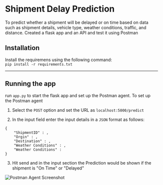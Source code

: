 
# Shipment Delay Prediction
To predict whether a shipment will be delayed or on time based on data such as shipment details, vehicle type, weather conditions, traffic, and distance. Created a flask app and an API and test it using Postman


## Installation 

Install the requiremens using the following command:  
```pip install -r requirements.txt```

---

## Running the app

run ```app.py``` to start the flask app and set up the Postman agent.
To set up the Postman agent
1. Select the ```POST``` option and set the URL as 
```localhost:5000/predict```

2. In the input field enter the input details in a ```JSON``` format as follows:

```
{
    "ShipmentID" : ,
    "Orgin" : ,
    "Destination" : ,
    "Weather Conditions" : ,
    "Weather Conditions" :
}
```

3. Hit send and in the input section the Prediction would be shown if the shipment is "On Time" or "Delayed"


![Postman Agent Screenshot](images/agent.jpeg "Postman Agent")
